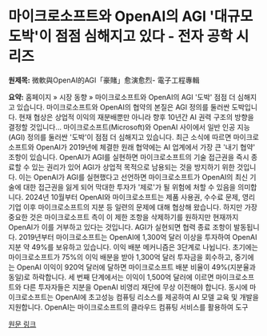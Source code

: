 # 마이크로소프트와 OpenAI의 AGI '대규모 도박'이 점점 심해지고 있다 - 전자 공학 시리즈

**원제목:** 微軟與OpenAI的AGI「豪賭」愈演愈烈- 電子工程專輯

**요약:** 홈페이지 » 시장 동향 » 마이크로소프트와 OpenAI의 AGI '도박' 점점 더 심해지고 있습니다.
마이크로소프트와 OpenAI의 협약의 본질은 AGI 정의를 둘러싼 도박입니다. 현재 협상은 상업적 이익의 재분배뿐만 아니라 향후 10년간 AI 권력 구조의 방향을 결정할 것입니다...
마이크로소프트(Microsoft)와 OpenAI 사이에서 일반 인공 지능(AGI) 정의를 둘러싼 '도박'이 점점 더 심해지고 있습니다.
최근 소식에 따르면 마이크로소프트와 OpenAI가 2019년에 체결한 원래 협약에는 AI 업계에서 가장 큰 '내기 협약' 조항이 있습니다. OpenAI가 AGI를 실현하면 마이크로소프트의 기술 접근권을 즉시 종료할 수 있는 권리가 있어 AGI가 상업적 목적으로 남용되는 것을 방지하기 위한 것입니다. 이는 OpenAI가 AGI를 실현했다고 선언하면 마이크로소프트가 OpenAI의 최신 기술에 대한 접근권을 잃게 되어 막대한 투자가 '제로'가 될 위험에 처할 수 있음을 의미합니다.
2024년 10월부터 OpenAI와 마이크로소프트는 제품 사용권, 수수료 문제, 영리 기업 이후 마이크로소프트의 지분 등 일련의 문제에 대해 협상해 왔습니다. 하지만 가장 중요한 것은 마이크로소프트 측이 이 제한 조항을 삭제하기를 원하지만 현재까지 OpenAI가 이를 거부하고 있다는 것입니다.
AGI가 실현되면 협력 종료 조항이 발동됩니다.
2019년부터 마이크로소프트는 OpenAI에 1,300억 달러 이상을 투자하여 OpenAI 지분 약 49%를 보유하고 있습니다. 이익 배분 메커니즘은 3단계로 나뉩니다. 초기에는 마이크로소프트가 75%의 이익 배분을 받아 1,300억 달러 투자금을 회수하고, 중기에는 OpenAI 이익이 920억 달러에 달하면 마이크로소프트 배분 비율이 49%(지분율과 동일)로 하락합니다. 세 번째 단계에서는 이익이 1,500억 달러에 이르면 마이크로소프트와 다른 투자자들은 지분을 OpenAI 비영리 재단에 무상 이전해야 합니다.
동시에 마이크로소프트는 OpenAI에 초고성능 컴퓨팅 리소스를 제공하여 AI 모델 교육 및 개발을 지원합니다. OpenAI는 마이크로소프트의 클라우드 컴퓨팅 서비스를 활용하여 도구

[원문 링크](https://www.eettaiwan.com/20250717nt62-microsoft-and-openai-s-agi-contract-battle/)
